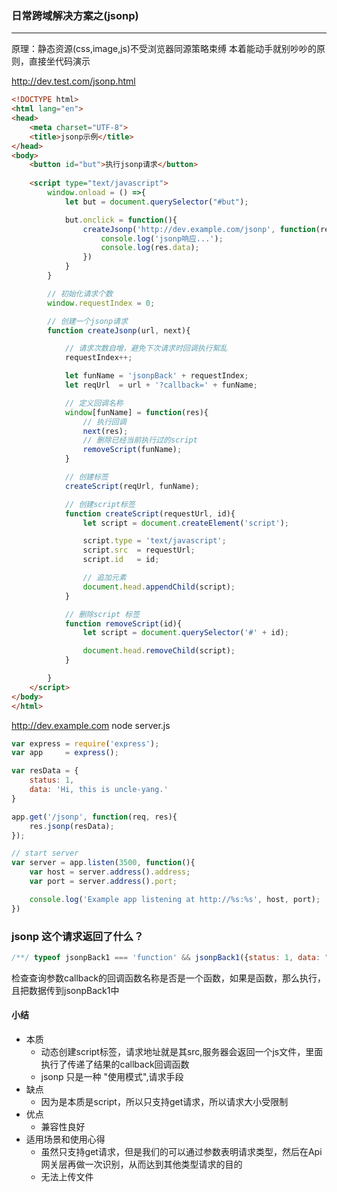### 日常跨域解决方案之(jsonp)
-------

原理：静态资源(css,image,js)不受浏览器同源策略束缚
本着能动手就别吵吵的原则，直接坐代码演示

http://dev.test.com/jsonp.html
``` html
<!DOCTYPE html>
<html lang="en">
<head>
	<meta charset="UTF-8">
	<title>jsonp示例</title>
</head>
<body>
	<button id="but">执行jsonp请求</button>
	
	<script type="text/javascript">
		window.onload = () =>{
			let but = document.querySelector("#but");

			but.onclick = function(){
				createJsonp('http://dev.example.com/jsonp', function(res){
					console.log('jsonp响应...');
					console.log(res.data);
				})
			}
		}

		// 初始化请求个数
		window.requestIndex = 0;

		// 创建一个jsonp请求
		function createJsonp(url, next){

			// 请求次数自增，避免下次请求时回调执行絮乱
			requestIndex++;

			let funName = 'jsonpBack' + requestIndex;
			let reqUrl  = url + '?callback=' + funName;

			// 定义回调名称
			window[funName] = function(res){
				// 执行回调
				next(res);
				// 删除已经当前执行过的script
				removeScript(funName);
			}

			// 创建标签
			createScript(reqUrl, funName);

			// 创建script标签
			function createScript(requestUrl, id){
				let script = document.createElement('script');

				script.type = 'text/javascript';
				script.src  = requestUrl;
				script.id   = id;

				// 追加元素
				document.head.appendChild(script);
			}

			// 删除script 标签
			function removeScript(id){
				let script = document.querySelector('#' + id);

				document.head.removeChild(script);
			}

		}
	</script>
</body>
</html>
```
http://dev.example.com node server.js
``` js
var express = require('express');
var app     = express();

var resData = {
	status: 1,
	data: 'Hi, this is uncle-yang.'
}

app.get('/jsonp', function(req, res){
	res.jsonp(resData);
});

// start server
var server = app.listen(3500, function(){
	var host = server.address().address;
  	var port = server.address().port;

	console.log('Example app listening at http://%s:%s', host, port);
})
```

### jsonp 这个请求返回了什么？
``` js
/**/ typeof jsonpBack1 === 'function' && jsonpBack1({status: 1, data: "Hi, this is uncle-yang."});
```
检查查询参数callback的回调函数名称是否是一个函数，如果是函数，那么执行，且把数据传到jsonpBack1中

#### 小结

* 本质
    * 动态创建script标签，请求地址就是其src,服务器会返回一个js文件，里面执行了传递了结果的callback回调函数
    * jsonp 只是一种 "使用模式",请求手段
* 缺点
    * 因为是本质是script，所以只支持get请求，所以请求大小受限制
* 优点
    * 兼容性良好
* 适用场景和使用心得
	* 虽然只支持get请求，但是我们的可以通过参数表明请求类型，然后在Api网关层再做一次识别，从而达到其他类型请求的目的
	* 无法上传文件